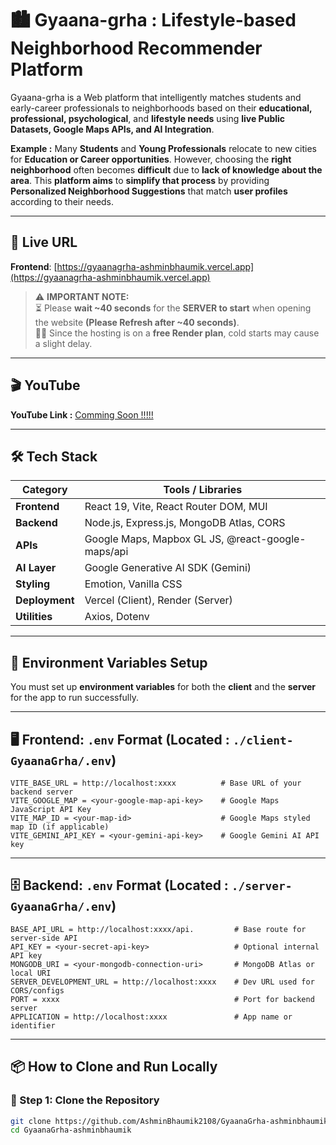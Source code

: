 # 🏙️ Gyaana-grha : Lifestyle-based Neighborhood Recommender Platform

Gyaana-grha is a Web platform that intelligently matches students and early-career professionals to neighborhoods based on their **educational, professional, psychological**, and **lifestyle needs** using **live Public Datasets, Google Maps APIs, and AI Integration**.

**Example :** Many **Students** and **Young Professionals** relocate to new cities for **Education or Career opportunities**. However, choosing the **right neighborhood** often becomes **difficult** due to **lack of knowledge about the area**. This **platform aims** to **simplify that process** by providing **Personalized Neighborhood Suggestions** that match **user profiles** according to their needs.

---

## 🔗 Live URL

**Frontend**: [https://gyaanagrha-ashminbhaumik.vercel.app](https://gyaanagrha-ashminbhaumik.vercel.app)

> ⚠️ **IMPORTANT NOTE:**  
> ⏳ Please **wait ~40 seconds** for the **SERVER to start** when opening the website **(Please Refresh after ~40 seconds)**.  
> 🧑‍💻 Since the hosting is on a **free Render plan**, cold starts may cause a slight delay.

---
## 🎬 YouTube
**YouTube Link :** [Comming Soon !!!!!](https://gyaanagrha-ashminbhaumik.onrender.com)


---

## 🛠️ Tech Stack

| **Category**     | **Tools / Libraries** |
|--------------|-------------------|
| **Frontend**     | React 19, Vite, React Router DOM, MUI |
| **Backend**      | Node.js, Express.js, MongoDB Atlas, CORS |
| **APIs**         | Google Maps, Mapbox GL JS, @react-google-maps/api |
| **AI Layer**     | Google Generative AI SDK (Gemini) |
| **Styling**      | Emotion, Vanilla CSS
| **Deployment**   | Vercel (Client), Render (Server) |
| **Utilities**    | Axios, Dotenv

---

## 🧩 Environment Variables Setup

You must set up **environment variables** for both the **client** and the **server** for the app to run successfully.

---

## 🖥️ Frontend: `.env` Format (Located : `./client-GyaanaGrha/.env`)

```env
VITE_BASE_URL = http://localhost:xxxx          # Base URL of your backend server
VITE_GOOGLE_MAP = <your-google-map-api-key>    # Google Maps JavaScript API Key
VITE_MAP_ID = <your-map-id>                    # Google Maps styled map ID (if applicable)
VITE_GEMINI_API_KEY = <your-gemini-api-key>    # Google Gemini AI API key
```

---

## 🗄️ Backend: `.env` Format (Located : `./server-GyaanaGrha/.env`)

```env
BASE_API_URL = http://localhost:xxxx/api.         # Base route for server-side API
API_KEY = <your-secret-api-key>                   # Optional internal API key
MONGODB_URI = <your-mongodb-connection-uri>       # MongoDB Atlas or local URI
SERVER_DEVELOPMENT_URL = http://localhost:xxxx    # Dev URL used for CORS/configs
PORT = xxxx                                       # Port for backend server
APPLICATION = http://localhost:xxxx               # App name or identifier

```

---

## 📦 How to Clone and Run Locally

### 🔹 Step 1: Clone the Repository

```bash
git clone https://github.com/AshminBhaumik2108/GyaanaGrha-ashminbhaumik.git
cd GyaanaGrha-ashminbhaumik



